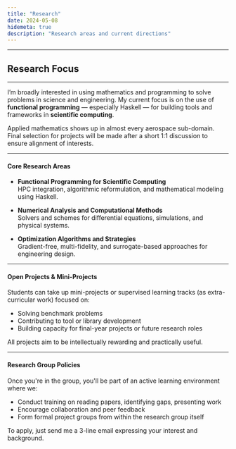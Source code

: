```yaml
---
title: "Research"
date: 2024-05-08
hidemeta: true
description: "Research areas and current directions"
---
```


---
## Research Focus
---

I’m broadly interested in using mathematics and programming to solve problems in science and engineering. My current focus is on the use of **functional programming** — especially Haskell — for building tools and frameworks in **scientific computing**.

Applied mathematics shows up in almost every aerospace sub-domain. Final selection for projects will be made after a short 1:1 discussion to ensure alignment of interests.

---

#### Core Research Areas

- **Functional Programming for Scientific Computing**  
  HPC integration, algorithmic reformulation, and mathematical modeling using Haskell.

- **Numerical Analysis and Computational Methods**  
  Solvers and schemes for differential equations, simulations, and physical systems.

- **Optimization Algorithms and Strategies**  
  Gradient-free, multi-fidelity, and surrogate-based approaches for engineering design.

---

#### Open Projects & Mini-Projects

Students can take up mini-projects or supervised learning tracks (as extra-curricular work) focused on:

- Solving benchmark problems  
- Contributing to tool or library development  
- Building capacity for final-year projects or future research roles  

All projects aim to be intellectually rewarding and practically useful.

---

#### Research Group Policies

Once you're in the group, you'll be part of an active learning environment where we:

- Conduct training on reading papers, identifying gaps, presenting work  
- Encourage collaboration and peer feedback  
- Form formal project groups from within the research group itself  

To apply, just send me a 3-line email expressing your interest and background.
